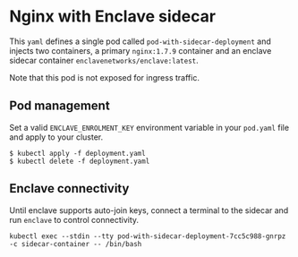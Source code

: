 # Nginx with Enclave sidecar

This `yaml` defines a single pod called `pod-with-sidecar-deployment` and injects two containers, a primary `nginx:1.7.9` container and an enclave sidecar container `enclavenetworks/enclave:latest`.

Note that this pod is not exposed for ingress traffic.

## Pod management

Set a valid `ENCLAVE_ENROLMENT_KEY` environment variable in your `pod.yaml` file and apply to your cluster.

```
$ kubectl apply -f deployment.yaml
$ kubectl delete -f deployment.yaml
```

## Enclave connectivity

Until enclave supports auto-join keys, connect a terminal to the sidecar and run `enclave` to control connectivity.

```
kubectl exec --stdin --tty pod-with-sidecar-deployment-7cc5c988-gnrpz -c sidecar-container -- /bin/bash
```
